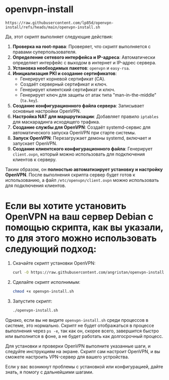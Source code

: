 # openvpn-install
```
https://raw.githubusercontent.com/lp85d/openvpn-install/refs/heads/main/openvpn-install.sh
```

Да, этот скрипт выполняет следующие действия:

1. **Проверка на root-права**: Проверяет, что скрипт выполняется с правами суперпользователя.
2. **Определение сетевого интерфейса и IP-адреса**: Автоматически определяет интерфейс с выходом в интернет и IP-адрес сервера.
3. **Установка необходимых пакетов**: `openvpn` и `easy-rsa`.
4. **Инициализация PKI и создание сертификатов**:
   - Генерирует корневой сертификат (CA).
   - Создаёт серверный сертификат и ключ.
   - Генерирует клиентский сертификат и ключ.
   - Генерирует ключ для защиты от атак типа "man-in-the-middle" (`ta.key`).
5. **Создание конфигурационного файла сервера**: Записывает основные настройки OpenVPN.
6. **Настройка NAT для маршрутизации**: Добавляет правило `iptables` для маскарадинга исходящего трафика.
7. **Создание службы для OpenVPN**: Создаёт systemd-сервис для автоматического запуска OpenVPN при старте системы.
8. **Запуск OpenVPN**: Перезагружает демоны systemd, включает и запускает OpenVPN.
9. **Создание клиентского конфигурационного файла**: Генерирует `client.ovpn`, который можно использовать для подключения клиентов к серверу.

Таким образом, он **полностью автоматизирует установку и настройку OpenVPN**. После выполнения скрипта сервер будет готов к использованию, а файл `/etc/openvpn/client.ovpn` можно использовать для подключения клиентов.

# Если вы хотите установить OpenVPN на ваш сервер Debian с помощью скрипта, как вы указали, то для этого можно использовать следующий подход:

1. Скачайте скрипт установки OpenVPN:
   ```bash
   curl -O https://raw.githubusercontent.com/angristan/openvpn-install/master/openvpn-install.sh
   ```

2. Сделайте скрипт исполнимым:
   ```bash
   chmod +x openvpn-install.sh
   ```

3. Запустите скрипт:
   ```bash
   ./openvpn-install.sh
   ```

Однако, если вы не видите `openvpn-install.sh` среди процессов в системе, это нормально. Скрипт не будет отображаться в процессе выполнения через `ps -e`, так как он, скорее всего, завершится быстро или выполнится в фоне, а не будет работать как долгосрочный процесс.

Для установки и проверки OpenVPN выполните указанные шаги, и следуйте инструкциям на экране. Скрипт сам настроит OpenVPN, и вы сможете настроить VPN-сервер для вашего устройства.

Если у вас возникнут проблемы с установкой или конфигурацией, дайте знать, я помогу с дальнейшими шагами.
